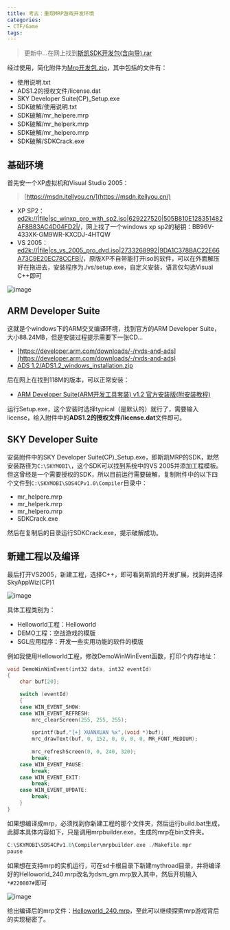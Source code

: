 ```yaml
---
title: 考古：重现MRP游戏开发环境
categories:
- CTF/Game
tags: 
---
```


> 更新中...在网上找到[斯凯SDK开发包(含向导).rar](https://download.csdn.net/download/weixin_43726540/11856510)

经过使用，简化附件为[Mrp开发包.zip](https://xuanxuanblingbling.github.io/assets/attachment/mrp/Mrp开发包.zip)，其中包括的文件有：

- 使用说明.txt
- ADS1.2的授权文件/license.dat
- SKY Developer Suite(CP)_Setup.exe
- SDK破解/使用说明.txt
- SDK破解/mr_helpere.mrp
- SDK破解/mr_helperk.mrp
- SDK破解/mr_helpero.mrp
- SDK破解/SDKCrack.exe

## 基础环境

首先安一个XP虚拟机和Visual Studio 2005：

> [https://msdn.itellyou.cn/](https://msdn.itellyou.cn/)

- XP SP2：[ed2k://|file|sc_winxp_pro_with_sp2.iso|629227520|505B810E128351482AF8B83AC4D04FD2|/](ed2k://|file|sc_winxp_pro_with_sp2.iso|629227520|505B810E128351482AF8B83AC4D04FD2|/)，网上找了一个windows xp sp2的秘钥：BB96V-433XK-GM9WR-KXCDJ-4HTQW
- VS 2005：[ed2k://|file|cs_vs_2005_pro_dvd.iso|2733268992|9DA1C378BAC22E66A73C9E20EC78CCFB|/](ed2k://|file|cs_vs_2005_pro_dvd.iso|2733268992|9DA1C378BAC22E66A73C9E20EC78CCFB|/)，原版XP不自带能打开iso的软件，可以在外面解压好在拖进去，安装程序为./vs/setup.exe，自定义安装，语言仅勾选Visual C++即可

![image](https://xuanxuanblingbling.github.io/assets/pic/mrp/vscode.png)

## ARM Developer Suite

这就是个windows下的ARM交叉编译环境，找到官方的ARM Developer Suite，大小88.24MB，但是安装过程提示需要下一张CD...

- [https://developer.arm.com/downloads/-/rvds-and-ads](https://developer.arm.com/downloads/-/rvds-and-ads)
- [ADS 1.2/ADS1.2_windows_installation.zip](https://developer.arm.com/-/media/Files/downloads/Legacy/ADS/ADS%201.2/ADS1.2_windows_installation.zip?revision=0ac5aa01-aa83-47a3-96bf-f9deaa10bb75)

后在网上在找到118M的版本，可以正常安装：

- [ARM Developer Suite(ARM开发工具套装) v1.2 官方安装版(附安装教程)](https://www.jb51.net/softs/543359.html)

运行Setup.exe，这个安装时选择typical（是默认的）就行了，需要输入license，给入附件中的**ADS1.2的授权文件/license.dat**文件即可。

## SKY Developer Suite

安装附件中的SKY Developer Suite(CP)_Setup.exe，即斯凯MRP的SDK，默然安装路径为`C:\SKYMOBI\`，这个SDK可以找到系统中的VS 2005并添加工程模板。但这曾经是一个需要授权的SDK，所以目前运行需要破解，复制附件中的以下四个文件到`C:\SKYMOBI\SDS4CPv1.0\Compiler`目录中：

- mr_helpere.mrp
- mr_helperk.mrp
- mr_helpero.mrp
- SDKCrack.exe

然后在复制后的目录运行SDKCrack.exe，提示破解成功。

## 新建工程以及编译

最后打开VS2005，新建工程，选择C++，即可看到斯凯的开发扩展，找到并选择SkyAppWiz(CP)1

![image](https://xuanxuanblingbling.github.io/assets/pic/mrp/sky.png)

具体工程类别为：

- Helloworld工程：Helloworld
- DEMO工程：空战游戏的模版
- SGL应用程序：开发一些实用功能的软件的模版

例如我使用Helloworld工程，修改DemoWinWinEvent函数，打印个内存地址：

```c
void DemoWinWinEvent(int32 data, int32 eventId)
{
	char buf[20];

	switch (eventId)
	{
	case WIN_EVENT_SHOW:
	case WIN_EVENT_REFRESH:	
		mrc_clearScreen(255, 255, 255);
		
		sprintf(buf,"[+] XUANXUAN %x",(void *)buf);
		mrc_drawText(buf, 0, 152, 0, 0, 0, 0, MR_FONT_MEDIUM);
		
		mrc_refreshScreen(0, 0, 240, 320);
		break;
	case WIN_EVENT_PAUSE:
		break;
	case WIN_EVENT_EXIT:
		break;
	case WIN_EVENT_UPDATE:
		break;
	}
}
```

如果想编译成mrp，必须找到你新建工程的那个文件夹，然后运行build.bat生成，此脚本具体内容如下，只是调用mrpbuilder.exe，生成的mrp在bin文件夹。

```c
C:\SKYMOBI\SDS4CPv1.0\Compiler\mrpbuilder.exe ./Makefile.mpr
pause
```

如果想在支持mrp的实机运行，可在sd卡根目录下新建mythroad目录，并将编译好的Helloworld_240.mrp改名为dsm_gm.mrp放入其中，然后开机输入`*#220807#`即可

![image](https://xuanxuanblingbling.github.io/assets/pic/mrp/final.jpeg)

给出编译后的mrp文件：[Helloworld_240.mrp](https://xuanxuanblingbling.github.io/assets/attachment/mrp/Helloworld_240.mrp)，至此可以继续探索mrp游戏背后的实现秘密了。



